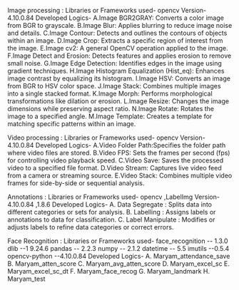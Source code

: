 Image processing :
Libraries or Frameworks used- opencv
Version- 4.10.0.84
Developed Logics-
  A.Image BGR2GRAY: Converts a color image from BGR to grayscale.
  B.Image Blur: Applies blurring to reduce image noise and details.
  C.Image Contour: Detects and outlines the contours of objects within an image.
  D.Image Crop: Extracts a specific region of interest from the image.
  E.Image cv2: A general OpenCV operation applied to the image.
  F.Image Detect and Erosion: Detects features and applies erosion to remove small noise.
  G.Image Edge Detection: Identifies edges in the image using gradient techniques.
  H.Image Histogram Equalization (Hist_eq): Enhances image contrast by equalizing its histogram.
  I.Image HSV: Converts an image from BGR to HSV color space.
  J.Image Stack: Combines multiple images into a single stacked format.
  K.Image Morph: Performs morphological transformations like dilation or erosion.
  L.Image Resize: Changes the image dimensions while preserving aspect ratio.
  N.Image Rotate: Rotates the image to a specified angle.
  M.Image Template: Creates a template for matching specific patterns within an image.


Video processing :
Libraries or Frameworks used- opencv
Version- 4.10.0.84
Developed Logics-
 A.Video Folder Path:Specifies the folder path where video files are stored.
 B.Video FPS: Sets the frames per second (fps) for controlling video playback speed.
 C.Video Save: Saves the processed video to a specified file format.
 D.Video Stream: Captures live video feed from a camera or streaming source.
 E.Video Stack: Combines multiple video frames for side-by-side or sequential analysis.

Annotations :
Libraries or Frameworks used- opencv ,LabelImg
Version- 4.10.0.84 ,1.8.6
Developed Logics-
 A. Data Segregate : Splits data into different categories or sets for analysis.
 B. Labelling : Assigns labels or annotations to data for classification.
 C. Label Manipulate : Modifies or adjusts labels to refine data categories or correct errors.

Face Recognition :
Libraries or Frameworks used-
face_recognition -- 1.3.0
dlib --1 9.24.6
pandas -- 2.2.3
numpy  -- 2.1.2
datetime -- 5.5
imutils --0.5.4
opencv-python --4.10.0.84
Developed Logics-
  A. Maryam_attendance_save
  B. Maryam_atten_score
  C. Maryam_avg_atten_score
  D. Maryam_excel_sc
  E. Maryam_excel_sc_dt
  F. Maryam_face_recog
  G. Maryam_landmark
  H. Maryam_test
 
 
 
  
